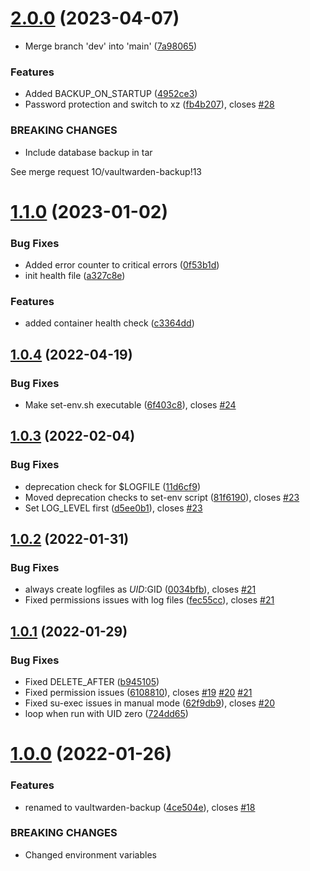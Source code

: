 # [2.0.0](https://gitlab.com/1O/vaultwarden-backup/compare/v1.1.0...v2.0.0) (2023-04-07)


* Merge branch 'dev' into 'main' ([7a98065](https://gitlab.com/1O/vaultwarden-backup/commit/7a9806595c81aacf4d4c838601fca196317155c5))


### Features

* Added BACKUP_ON_STARTUP ([4952ce3](https://gitlab.com/1O/vaultwarden-backup/commit/4952ce3c963d6f287c76decadc6c93133821c34d))
* Password protection and switch to xz ([fb4b207](https://gitlab.com/1O/vaultwarden-backup/commit/fb4b207f23f8b311ebe3230eee352069ebe75de2)), closes [#28](https://gitlab.com/1O/vaultwarden-backup/issues/28)


### BREAKING CHANGES

* Include database backup in tar

See merge request 1O/vaultwarden-backup!13

# [1.1.0](https://gitlab.com/1O/vaultwarden-backup/compare/v1.0.4...v1.1.0) (2023-01-02)


### Bug Fixes

* Added error counter to critical errors ([0f53b1d](https://gitlab.com/1O/vaultwarden-backup/commit/0f53b1d31b841d9d932fcc860399c211ff44684e))
* init health file ([a327c8e](https://gitlab.com/1O/vaultwarden-backup/commit/a327c8e5506a39b5f688d449eb3ddc987c6822df))


### Features

* added container health check ([c3364dd](https://gitlab.com/1O/vaultwarden-backup/commit/c3364dda22a0ab7117a2bc77d519435668d45880))

## [1.0.4](https://gitlab.com/1O/vaultwarden-backup/compare/v1.0.3...v1.0.4) (2022-04-19)


### Bug Fixes

* Make set-env.sh executable ([6f403c8](https://gitlab.com/1O/vaultwarden-backup/commit/6f403c862e2cadf16059a28587d1c75aa08b761b)), closes [#24](https://gitlab.com/1O/vaultwarden-backup/issues/24)

## [1.0.3](https://gitlab.com/1O/vaultwarden-backup/compare/v1.0.2...v1.0.3) (2022-02-04)


### Bug Fixes

* deprecation check for $LOGFILE ([11d6cf9](https://gitlab.com/1O/vaultwarden-backup/commit/11d6cf93b0e5b2ea1de84932b84aacd83e40f0c4))
* Moved deprecation checks to set-env script ([81f6190](https://gitlab.com/1O/vaultwarden-backup/commit/81f619001e1028ea6aad372237c22bb43bded045)), closes [#23](https://gitlab.com/1O/vaultwarden-backup/issues/23)
* Set LOG_LEVEL first ([d5ee0b1](https://gitlab.com/1O/vaultwarden-backup/commit/d5ee0b1c60ba5d3c8aab57a6abffbf70f968a72d)), closes [#23](https://gitlab.com/1O/vaultwarden-backup/issues/23)

## [1.0.2](https://gitlab.com/1O/vaultwarden-backup/compare/v1.0.1...v1.0.2) (2022-01-31)


### Bug Fixes

* always create logfiles as $UID:$GID ([0034bfb](https://gitlab.com/1O/vaultwarden-backup/commit/0034bfb70107daf3a70039320ac18a57a85d55f6)), closes [#21](https://gitlab.com/1O/vaultwarden-backup/issues/21)
* Fixed permissions issues with log files ([fec55cc](https://gitlab.com/1O/vaultwarden-backup/commit/fec55cce32790cc23909922f1b1f6ef88dd87b9c)), closes [#21](https://gitlab.com/1O/vaultwarden-backup/issues/21)

## [1.0.1](https://gitlab.com/1O/vaultwarden-backup/compare/v1.0.0...v1.0.1) (2022-01-29)


### Bug Fixes

* Fixed DELETE_AFTER ([b945105](https://gitlab.com/1O/vaultwarden-backup/commit/b945105fd620a07b6a7f513cad9c250e52afab08))
* Fixed permission issues ([6108810](https://gitlab.com/1O/vaultwarden-backup/commit/610881056f6ed89bf6cf30b645121f9edd5ddfb5)), closes [#19](https://gitlab.com/1O/vaultwarden-backup/issues/19) [#20](https://gitlab.com/1O/vaultwarden-backup/issues/20) [#21](https://gitlab.com/1O/vaultwarden-backup/issues/21)
* Fixed su-exec issues in manual mode ([62f9db9](https://gitlab.com/1O/vaultwarden-backup/commit/62f9db996236e649ce07144d056dfae2e2a59dbf)), closes [#20](https://gitlab.com/1O/vaultwarden-backup/issues/20)
* loop when run with UID zero ([724dd65](https://gitlab.com/1O/vaultwarden-backup/commit/724dd657ccb41caec2b0a298c19a28be3caa21dd))

# [1.0.0](https://gitlab.com/1O/vaultwarden-backup/compare/v0.0.8...v1.0.0) (2022-01-26)


### Features

* renamed to vaultwarden-backup ([4ce504e](https://gitlab.com/1O/vaultwarden-backup/commit/4ce504e6debb6cd3993a9f36135b6db539f01dd5)), closes [#18](https://gitlab.com/1O/vaultwarden-backup/issues/18)


### BREAKING CHANGES

* Changed environment variables
